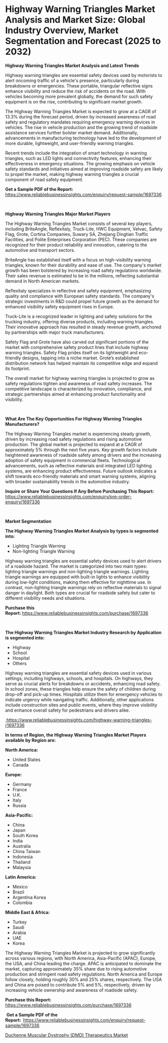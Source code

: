 <p><h1>Highway Warning Triangles Market Analysis and Market Size: Global Industry Overview, Market Segmentation and Forecast (2025 to 2032)</h1></p><p><strong>Highway Warning Triangles Market Analysis and Latest Trends</strong></p>
<p><p>Highway warning triangles are essential safety devices used by motorists to alert oncoming traffic of a vehicle's presence, particularly during breakdowns or emergencies. These portable, triangular reflective signs enhance visibility and reduce the risk of accidents on the road. With vehicles becoming more prevalent globally, the demand for such safety equipment is on the rise, contributing to significant market growth.</p><p>The Highway Warning Triangles Market is expected to grow at a CAGR of 13.3% during the forecast period, driven by increased awareness of road safety and regulatory mandates requiring emergency warning devices in vehicles. The rise in vehicle production and the growing trend of roadside assistance services further bolster market demand. Additionally, advancements in manufacturing technology have led to the development of more durable, lightweight, and user-friendly warning triangles. </p><p>Recent trends include the integration of smart technology in warning triangles, such as LED lights and connectivity features, enhancing their effectiveness in emergency situations. The growing emphasis on vehicle safety standards and initiatives aimed at improving roadside safety are likely to propel the market, making highway warning triangles a crucial component of road safety equipment.</p></p>
<p><strong>Get a Sample PDF of the Report:&nbsp;</strong> <a href="https://www.reliablebusinessinsights.com/enquiry/request-sample/1697336?utm_campaign=3113&utm_medium=2&utm_source=Github&utm_content=ia&utm_term=27032025&utm_id=highway-warning-triangles">https://www.reliablebusinessinsights.com/enquiry/request-sample/1697336</a></p>
<p>&nbsp;</p>
<p><strong>Highway Warning Triangles Major Market Players</strong></p>
<p><p>The Highway Warning Triangles Market consists of several key players, including BriteAngle, Reflexitaly, Truck-Lite, HWC Equipment, Velvac, Safety Flag, Grote, Cortina Companies, Suwary SA, Zhejiang Dingtian Traffic Facilities, and Polite Enterprises Corporation (PEC). These companies are recognized for their product reliability and innovation, catering to the automotive and transport sectors.</p><p>BriteAngle has established itself with a focus on high-visibility warning triangles, known for their durability and ease of use. The company's market growth has been bolstered by increasing road safety regulations worldwide. Their sales revenue is estimated to be in the millions, reflecting substantial demand in North American markets.</p><p>Reflexitaly specializes in reflective and safety equipment, emphasizing quality and compliance with European safety standards. The company's strategic investments in R&D could propel future growth as the demand for enhanced visibility safety equipment rises in Europe.</p><p>Truck-Lite is a recognized leader in lighting and safety solutions for the trucking industry, offering diverse products, including warning triangles. Their innovative approach has resulted in steady revenue growth, anchored by partnerships with major truck manufacturers.</p><p>Safety Flag and Grote have also carved out significant portions of the market with comprehensive safety product lines that include highway warning triangles. Safety Flag prides itself on its lightweight and eco-friendly designs, tapping into a niche market. Grote’s established distribution network has helped maintain its competitive edge and expand its footprint.</p><p>The overall market for highway warning triangles is projected to grow as safety regulations tighten and awareness of road safety increases. The competitive landscape is characterized by innovation, compliance, and strategic partnerships aimed at enhancing product functionality and visibility.</p></p>
<p>&nbsp;</p>
<p><strong>What Are The Key Opportunities For Highway Warning Triangles Manufacturers?</strong></p>
<p><p>The Highway Warning Triangles market is experiencing steady growth, driven by increasing road safety regulations and rising automotive production. The global market is projected to expand at a CAGR of approximately 5% through the next five years. Key growth factors include heightened awareness of roadside safety among drivers and the increasing adoption of safety equipment in commercial fleets. Technological advancements, such as reflective materials and integrated LED lighting systems, are enhancing product effectiveness. Future outlook indicates a shift towards eco-friendly materials and smart warning systems, aligning with broader sustainability trends in the automotive industry.</p></p>
<p><strong>Inquire or Share Your Questions If Any Before Purchasing This Report:</strong> <a href="https://www.reliablebusinessinsights.com/enquiry/pre-order-enquiry/1697336?utm_campaign=3113&utm_medium=2&utm_source=Github&utm_content=ia&utm_term=27032025&utm_id=highway-warning-triangles">https://www.reliablebusinessinsights.com/enquiry/pre-order-enquiry/1697336</a></p>
<p>&nbsp;</p>
<p><strong>Market Segmentation</strong></p>
<p><strong>The Highway Warning Triangles Market Analysis by types is segmented into:</strong></p>
<p><ul><li>Lighting Triangle Warning</li><li>Non-lighting Triangle Warning</li></ul></p>
<p><p>Highway warning triangles are essential safety devices used to alert drivers of a roadside hazard. The market is categorized into two main types: lighting triangle warnings and non-lighting triangle warnings. Lighting triangle warnings are equipped with built-in lights to enhance visibility during low-light conditions, making them effective for nighttime use. In contrast, non-lighting triangle warnings rely on reflective materials to signal danger in daylight. Both types are crucial for roadside safety but cater to different visibility needs and situations.</p></p>
<p><strong>Purchase this Report:&nbsp;</strong><a href="https://www.reliablebusinessinsights.com/purchase/1697336?utm_campaign=3113&utm_medium=2&utm_source=Github&utm_content=ia&utm_term=27032025&utm_id=highway-warning-triangles">https://www.reliablebusinessinsights.com/purchase/1697336</a></p>
<p>&nbsp;</p>
<p><strong>The Highway Warning Triangles Market Industry Research by Application is segmented into:</strong></p>
<p><ul><li>Highway</li><li>School</li><li>Hospital</li><li>Others</li></ul></p>
<p><p>Highway warning triangles are essential safety devices used in various settings, including highways, schools, and hospitals. On highways, they serve as crucial alerts for breakdowns or accidents, enhancing road safety. In school zones, these triangles help ensure the safety of children during drop-off and pick-up times. Hospitals utilize them for emergency vehicles to indicate urgency while navigating traffic. Additionally, other applications include construction sites and public events, where they improve visibility and enhance overall safety for pedestrians and drivers alike.</p></p>
<p><a href="https://www.reliablebusinessinsights.com/highway-warning-triangles-r1697336?utm_campaign=3113&utm_medium=2&utm_source=Github&utm_content=ia&utm_term=27032025&utm_id=highway-warning-triangles">&nbsp;https://www.reliablebusinessinsights.com/highway-warning-triangles-r1697336</a></p>
<p><strong>In terms of Region, the Highway Warning Triangles Market Players available by Region are:</strong></p>
<p>
    <p> <strong> North America: </strong>
        <ul>
            <li>United States</li>
            <li>Canada</li>
        </ul>
        </p> 
    <p> <strong> Europe: </strong>
        <ul>
            <li>Germany</li>
            <li>France</li>
            <li>U.K.</li>
            <li>Italy</li>
            <li>Russia</li>
        </ul>
        </p> 
    <p> <strong> Asia-Pacific: </strong>
        <ul>
            <li>China</li>
            <li>Japan</li>
            <li>South Korea</li>
            <li>India</li>
            <li>Australia</li>
            <li>China Taiwan</li>
            <li>Indonesia</li>
            <li>Thailand</li>
            <li>Malaysia</li>
        </ul>
        </p> 
    <p> <strong> Latin America: </strong>
        <ul>
            <li>Mexico</li>
            <li>Brazil</li>
            <li>Argentina Korea</li>
            <li>Colombia</li>
        </ul>
        </p> 
    <p> <strong> Middle East & Africa: </strong>
        <ul>
            <li>Turkey</li>
            <li>Saudi</li>
            <li>Arabia</li>
            <li>UAE</li>
            <li>Korea</li>
        </ul>
    </p>
    </p>
<p><p>The Highway Warning Triangles Market is projected to grow significantly across various regions, with North America, Asia-Pacific (APAC), Europe, the USA, and China leading the charge. APAC is anticipated to dominate the market, capturing approximately 35% share due to rising automotive production and stringent road safety regulations. North America and Europe follow closely, holding roughly 30% and 25% shares, respectively. The USA and China are poised to contribute 5% and 5%, respectively, driven by increasing vehicle ownership and awareness of roadside safety.</p></p>
<p><strong>Purchase this Report: </strong><a href="https://www.reliablebusinessinsights.com/purchase/1697336?utm_campaign=3113&utm_medium=2&utm_source=Github&utm_content=ia&utm_term=27032025&utm_id=highway-warning-triangles">https://www.reliablebusinessinsights.com/purchase/1697336</a></p>
<p>&nbsp;<strong>Get a Sample PDF of the Report:&nbsp;&nbsp;</strong><a href="https://www.reliablebusinessinsights.com/enquiry/request-sample/1697336?utm_campaign=3113&utm_medium=2&utm_source=Github&utm_content=ia&utm_term=27032025&utm_id=highway-warning-triangles">https://www.reliablebusinessinsights.com/enquiry/request-sample/1697336</a></p>
<p><strong></strong></p>
<p><p><a href="https://github.com/donkalucine10/Market-Research-Report-List-1/blob/main/duchenne-muscular-dystrophy-dmd-therapeutics-market.md?utm_campaign=3113&utm_medium=2&utm_source=Github&utm_content=ia&utm_term=27032025&utm_id=highway-warning-triangles">Duchenne Muscular Dystrophy (DMD) Therapeutics Market</a></p></p>